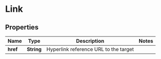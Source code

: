 
# Link

## Properties
Name | Type | Description | Notes
------------ | ------------- | ------------- | -------------
**href** | **String** | Hyperlink reference URL to the target | 




